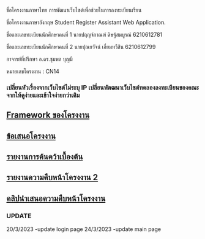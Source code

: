 <p>ชื่อโครงงานภาษาไทย การพัฒนาเว็บไซต์เพื่อช่วยในการลงทะเบียนเรียน</p> 
<p>ชื่อโครงงานภาษาอังกฤษ  Student Register Assistant Web Application.</p>
<p>ชื่อและเลขทะเบียนนักศึกษาคนที่ 1 นายปฤญจ์กาณฑ์ ดิษฐ์สมบูรณ์ 6210612781</p>
<p>ชื่อและเลขทะเบียนนักศึกษาคนที่ 2 นายปุณยวัจน์ เอี่ยมทวีสิน 6210612799</p>
<p>อาจารย์ที่ปรึกษา อ.ดร.ชุมพล บุญมี</p>
<p>หมายเลขโครงงาน : CN14</p>

### เปลี่ยนหัวเรื่องจากเว็บไซต์ไม่ระบุ IP เปลี่ยนพัตฒนาเว็บไซต์ทดลองลงทะเบียนของคณะจากให้ดูง่ายและเข้าใจง่ายกว่าเดิม

## [Framework ของโครงงาน](https://github.com/6210612799/CN14_project_subject/blob/main/framework%20website%20(%E0%B8%AD%E0%B8%B2%E0%B8%88%E0%B8%A1%E0%B8%B5%E0%B8%81%E0%B8%B2%E0%B8%A3%E0%B9%80%E0%B8%9B%E0%B8%A5%E0%B8%B5%E0%B9%88%E0%B8%A2%E0%B8%99%E0%B9%83%E0%B8%99%E0%B8%AD%E0%B8%99%E0%B8%B2%E0%B8%84%E0%B8%95).pdf)
## [ข้อเสนอโครงงาน](https://github.com/6210612799/CN14_project_subject/blob/main/CN14_proposal_new.pdf)
## [รายงานการค้นคว้าเบื้องต้น](https://github.com/6210612799/CN14_project_subject/blob/main/CN14_preliminary_new.pdf)
## [รายงานความคืบหน้าโครงงาน 2](https://github.com/6210612799/CN14_project_subject/blob/main/CN14-progress2.pdf)
## [คลิปนำเสนอความคืบหน้าโครงงาน](https://youtu.be/wekXaE7hKdc)

### UPDATE
20/3/2023
-update login page
24/3/2023
-update main page



